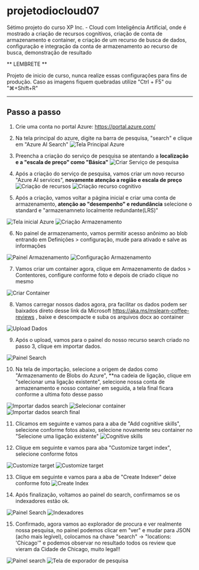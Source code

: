 # projetodiocloud07

Sétimo projeto do curso XP Inc. - Cloud com Inteligência Artificial, onde é mostrado a criação de recursos cognitivos, criação de conta de armazenamento e container, e criação de um recurso de busca de dados, configuração e integração da conta de armazenamento ao recurso de busca, demonstração de resultado

** LEMBRETE **

Projeto de inicio de curso, nunca realize essas configurações para fins de produção.
Caso as imagens fiquem quebradas utilize "Ctrl + F5" ou "⌘+Shift+R"


---

## Passo a passo

1.  Crie uma conta no portal Azure: https://portal.azure.com/

2.  Na tela principal do azure, digite na barra de pesquisa, "search" e clique em "Azure AI Search"
![Tela Principal Azure](./images/01-painelazure.png)
  
3.  Preencha a criação do serviço de pesquisa se atentando a **localização e a "escala de preço" como "Básica"**
![Criar Serviço de pesquisa](./images/02-criarservicopesquisa.png)

4.  Após a criação do serviço de pesquisa, vamos criar um novo recurso "Azure AI services", **novamente atenção a região e escala de preço**
![Criação de recursos](./images/03-criarrecursoazure.png)
![Criação recurso cognitivo](./images/04-criarservicocognitivo.png)

5.  Após a criação, vamos voltar a página inicial e criar uma conta de armazenamento, **atenção ao "desempenho" e redundância** selecione o standard e "armazenamneto localmente redundante(LRS)"

![Tela inicial Azure](./images/05-painelzurearmazenamento.png)
![Criação Armazenamento](./images/06-criararmazenamento.png)

6.  No painel de armazenamento, vamos permitir acesso anônimo ao blob entrando em Definições > configuração, mude para ativado e salve as informações

![Painel Armazenamento](./images/07-painelarmazenamento.png)
![Configuração Armazenamento](./images/08-configarmazenamento.png)

7.  Vamos criar um container agora, clique em Armazenamento de dados > Contentores, configure conforme foto e depois de criado clique no mesmo

![Criar Container](./images/09-criarcontainer.png)

8.  Vamos carregar nossos dados agora, pra facilitar os dados podem ser baixados direto desse link da Microsoft https://aka.ms/mslearn-coffee-reviews , baixe e descompacte e suba os arquivos docx ao container

![Upload Dados](./images/10-carregardados.png)

9.  Após o upload, vamos para o painel do nosso recurso search criado no passo 3, clique em importar dados.

![Painel Search](./images/11-painelsearch.png)

10.  Na tela de importação, selecione a origem de dados como "Armazenamento de Blobs do Azure", **na cadeia de ligação, clique em "selecionar uma ligação existente", selecione nossa conta de armazenamento e nosso container em seguida, a tela final ficara conforme a ultima foto desse passo

![Importar dados search](./images/12-importardados.png)
![Selecionar container](./images/13-selecionarcontainer.png)
![Importar dados search final](./images/14-importardadosfinal.png)

11.  Clicamos em seguinte e vamos para a aba de "Add cognitive skills", selecione conforme fotos abaixo, selecione novamente seu container no "Selecione uma ligação existente"
![Cognitive skills](./images/15-abacognitiveskills.png)

12.  Clique em seguinte e vamos para aba "Customize target index", selecione conforme fotos

![Customize target](./images/16-abacustomizetarget.png)
![Customize target](./images/1602-abacustomizetarget.png)

13.  Clique em seguinte e vamos para a aba de "Create Indexer" deixe conforme foto
![Create Index](./images/17-abacreateindex.png)

14.  Após finalização, voltamos ao painel do search, confirmamos se os indexadores estão ok.

![Painel Search](./images/18-painelsearch.png)
![Indexadores](./images/19-indexadores.png)

15.  Confirmado, agora vamos ao explorador de procura e ver realmente nossa pesquisa, no painel podemos clicar em "ver" e mudar para JSON (acho mais legível), colocamos na chave "search" -> "locations: 'Chicago'" e podemos observar no resultado todos os review que vieram da Cidade de Chicago, muito legal!!

![Painel search](./images/19-painelsearch.png)
![Tela de exporador de pesquisa](./images/20-search.png)

